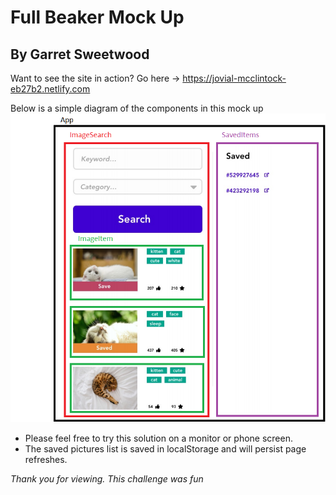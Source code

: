 # Full Beaker Mock Up

## By Garret Sweetwood

Want to see the site in action? Go here -> https://jovial-mcclintock-eb27b2.netlify.com

Below is a simple diagram of the components in this mock up
![diagram](./mock-up-diagram.PNG)

- Please feel free to try this solution on a monitor or phone screen.
- The saved pictures list is saved in localStorage and will persist page refreshes.

_Thank you for viewing. This challenge was fun_
